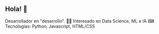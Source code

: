 ## Hola! 👋

Desarrollador en "desarrollo".
👨‍🔬 Interesado en Data Science, ML e IA
⌨ Tecnologías: Python, Javascript, HTML/CSS


<!--
**VictordotCC/VictordotCC** is a ✨ _special_ ✨ repository because its `README.md` (this file) appears on your GitHub profile.

Here are some ideas to get you started:

- 🔭 I’m currently working on ...
- 🌱 I’m currently learning ...
- 👯 I’m looking to collaborate on ...
- 🤔 I’m looking for help with ...
- 💬 Ask me about ...
- 📫 How to reach me: ...
- 😄 Pronouns: ...
- ⚡ Fun fact: ...
-->
